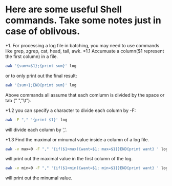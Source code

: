 # Here are some useful Shell commands. Take some notes just in case of oblivous. 
*1. For processing a log file in batching, you may need to use commands like grep, zgrep, cat, head, tail, awk.
  *1.1 Accumuate a column($1 represent the first column) in a file.
  ```bash
  awk '{sum+=$1};{print sum}' log 
  ```
  or to only print out the final result:

```bash
awk '{sum+};END{print sum}' log
```
Above commands all assume that each comlumn is divided by the space or tab (" ","\t").

*1.2 you can specify a character to divide each column by -F:
```bash
awk -F "," '{print $1}' log 
```
will divide each column by ','.

*1.3 Find the maximal or minumal value inside a column of a log file.
```bash
awk -v max=0 -F "," '{if($1>max){want=$1; max=$1}}END{print want} ' log
```
will print out the maximal value in the first column of the log.

```bash
awk -v min=0 -F "," '{if($1<min){want=$1; min=$1}}END{print want} ' log
```
will print out the minumal value.
